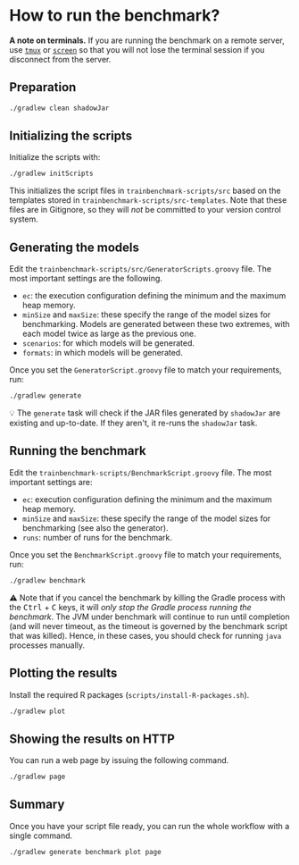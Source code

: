 # How to run the benchmark?

**A note on terminals.** If you are running the benchmark on a remote server, use [`tmux`](https://tmux.github.io/) or [`screen`](https://www.gnu.org/software/screen/) so that you will not lose the terminal session if you disconnect from the server.

## Preparation

```bash
./gradlew clean shadowJar
```

## Initializing the scripts

Initialize the scripts with:

```bash
./gradlew initScripts
```

This initializes the script files in `trainbenchmark-scripts/src` based on the templates stored in `trainbenchmark-scripts/src-templates`. Note that these files are in Gitignore, so they will *not* be committed to your version control system.

## Generating the models

Edit the `trainbenchmark-scripts/src/GeneratorScripts.groovy` file. The most important settings are the following.

* `ec`: the execution configuration defining the minimum and the maximum heap memory.
* `minSize` and `maxSize`: these specify the range of the model sizes for benchmarking. Models are generated between these two extremes, with each model twice as large as the previous one.
* `scenarios`: for which models will be generated.
* `formats`: in which models will be generated.

Once you set the `GeneratorScript.groovy` file to match your requirements, run:

```bash
./gradlew generate
```

:bulb: The `generate` task will check if the JAR files generated by `shadowJar` are existing and up-to-date. If they aren't, it re-runs the `shadowJar` task.

## Running the benchmark

Edit the `trainbenchmark-scripts/BenchmarkScript.groovy` file. The most important settings are:

* `ec`: execution configuration defining the minimum and the maximum heap memory.
* `minSize` and `maxSize`: these specify the range of the model sizes for benchmarking (see also the generator).
* `runs`: number of runs for the benchmark.

Once you set the `BenchmarkScript.groovy` file to match your requirements, run:

```bash
./gradlew benchmark
```

:warning: Note that if you cancel the benchmark by killing the Gradle process with the <kbd>Ctrl</kbd> + <kbd>C</kbd> keys, it will *only stop the Gradle process running the benchmark*. The JVM under benchmark will continue to run until completion (and will never timeout, as the timeout is governed by the benchmark script that was killed). Hence, in these cases, you should check for running `java` processes manually.

## Plotting the results

Install the required R packages (`scripts/install-R-packages.sh`).

```bash
./gradlew plot
```

## Showing the results on HTTP

You can run a web page by issuing the following command.

```bash
./gradlew page
```

## Summary

Once you have your script file ready, you can run the whole workflow with a single command.

```bash
./gradlew generate benchmark plot page
```
